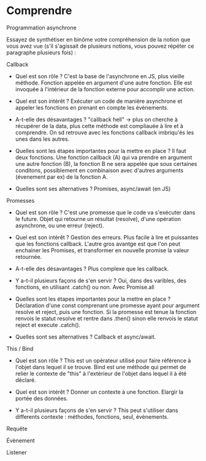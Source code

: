 # Comprendre

Programmation asynchrone

Essayez de synthétiser en binôme votre compréhension de la notion que vous avez vue (s'il s'agissait de plusieurs notions, vous pouvez répéter ce paragraphe plusieurs fois) : 


Callback
- Quel est son rôle ? 
C'est la base de l'asynchrone en JS, plus vieille méthode. Fonction appelée en argument d'une autre fonction. Elle est invoquée à l'intérieur de la fonction externe pour accomplir une action.   

- Quel est son intérêt ? 
Exécuter un code de manière asynchrone et appeler les fonctions en prenant en compte les évènements. 

- A-t-elle des désavantages ? 
"callback hell" -> plus on cherche à récupérer de la data, plus cette méthode est compliauée à lire et à comprendre. On sd retrouve avec les fonctions callback imbriqu'és les unes dans les autres.

- Quelles sont les étapes importantes pour la mettre en place ? 
Il faut deux fonctions. Une fonction callback (A) qui va prendre en argument une autre fonction (B), la fonction B ne sera appelée que sous certaines conditons, possiblement en combinaison avec d'autres arguments (évenement par ex) de la fonction A.

- Quelles sont ses alternatives ? 
Promises, async/await (en JS)


Promesses
- Quel est son rôle ? 
C'est une promesse que le code va s'exécuter dans le future. Objet qui retourne un résultat (resolve), d'une opération asynchrone, ou une erreur (reject). 

- Quel est son intérêt ? 
Gestion des erreurs. Plus facile à lire et puissantes que les fonctions callback. L'autre gros avantge est que l'on peut enchainer les Promises, et transformer en nouvelle promise la valeur retournée.

- A-t-elle des désavantages ? 
Plus complexe que les callback.

- Y a-t-il plusieurs façons de s'en servir ? 
Oui, dans des varibles, des fonctions, en utilisant .catch() ou non. Avec Promise.all

- Quelles sont les étapes importantes pour la mettre en place ? 
Déclaration d'une const comprenant une promesse ayant pour argument resolve et reject, puis une fonction. Si la promesse est tenue la fonction renvois le statut resolve et rentre dans .then() sinon elle renvois le statut reject et execute .catch().

- Quelles sont ses alternatives ?
Callback et async/await.


This / Bind
- Quel est son rôle ? 
This est un opérateur utilisé pour faire référence à l'objet dans lequel il se trouve. 
Bind est une méthode qui permet de relier le contexte de "this" à l'extérieur de l'objet dans lequel il à été déclaré.

- Quel est son intérêt ? 
Donner un contexte à une fonction. Elargir la portée des données.

- Y a-t-il plusieurs façons de s'en servir ? 
This peut s'utiliser dans differents contexte : méthodes, fonctions, seul, évènements. 

Requête

Évènement

Listener

